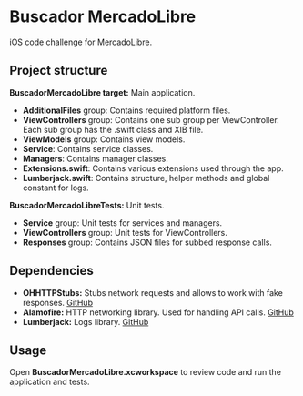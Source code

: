 # Buscador MercadoLibre
iOS code challenge for MercadoLibre.

## Project structure
**BuscadorMercadoLibre target:**
Main application.
- **AdditionalFiles** group: Contains required platform files.
- **ViewControllers** group: Contains one sub group per ViewController. Each sub group has the .swift class and XIB file.
- **ViewModels** group: Contains view models.
- **Service**: Contains service classes.
- **Managers**: Contains manager classes.
- **Extensions.swift**: Contains various extensions used through the app.
- **Lumberjack.swift**: Contains structure, helper methods and global constant for logs.


**BuscadorMercadoLibreTests:** 
Unit tests.
- **Service** group: Unit tests for services and managers.
- **ViewControllers** group: Unit tests for ViewControllers.
- **Responses** group: Contains JSON files for subbed response calls.

## Dependencies
- **OHHTTPStubs:** Stubs network requests and allows to work with fake responses. [GitHub](https://github.com/AliSoftware/OHHTTPStubs)
- **Alamofire:** HTTP networking library. Used for handling API calls. [GitHub](https://github.com/Alamofire/Alamofire)
- **Lumberjack:** Logs library.  [GitHub](https://github.com/CocoaLumberjack/CocoaLumberjack)

## Usage
Open **BuscadorMercadoLibre.xcworkspace** to review code and run the application and tests.

